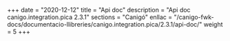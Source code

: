 +++
date        = "2020-12-12"
title       = "Api doc"
description = "Api doc canigo.integration.pica 2.3.1"
sections    = "Canigó"
enllac		= "/canigo-fwk-docs/documentacio-llibreries/canigo.integration.pica/2.3.1/api-doc/"
weight		= 5
+++
